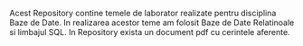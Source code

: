 Acest Repository contine temele de laborator realizate pentru disciplina Baze de Date. In realizarea acestor teme am folosit Baze de Date Relatinoale si limbajul SQL. In Repository exista un document pdf cu cerintele aferente.
